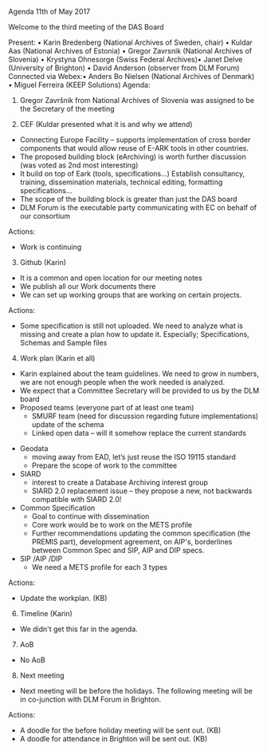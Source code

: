Agenda 11th of May 2017

Welcome to the third meeting of the DAS Board

Present: • Karin Bredenberg (National Archives of Sweden, chair) • Kuldar Aas (National Archives of Estonia) • Gregor Zavrsnik (National Archives of Slovenia) • Krystyna Ohnesorge (Swiss Federal Archives)• Janet Delve (University of Brighton) • David Anderson (observer from DLM Forum) 
Connected via Webex:• Anders Bo Nielsen (National Archives of Denmark) • Miguel Ferreira (KEEP Solutions) 
Agenda:
1.	Gregor Završnik from National Archives of Slovenia was assigned to be the Secretary of the meeting 

2.	CEF (Kuldar presented what it is and why we attend)
-	Connecting Europe Facility – supports implementation of cross border components that would allow reuse of E-ARK tools in other countries. 
-	The proposed building block (eArchiving) is worth further discussion (was voted as 2nd most interesting)
-	It build on top of Eark (tools, specifications…) Establish consultancy, training, dissemination materials, technical editing, formatting specifications…
-	The scope of the building block is greater than just the DAS board 
-	DLM Forum is the executable party communicating with EC on behalf of our consortium

Actions:
-	Work is continuing

3.	Github (Karin)
-	It is a common and open location for our meeting notes 
-	We publish all our Work documents there
-	We can set up working groups that are working on certain projects.

Actions:
-	Some specification is still not uploaded. We need to analyze what is missing and create a plan how to update it. Especially; Specifications, Schemas and Sample files

4.	Work plan (Karin et all)
-	Karin explained about the team guidelines. We need to grow in numbers, we are not enough people when the work needed is analyzed.
-	We expect that a Committee Secretary will be provided to us by the DLM board 
-	Proposed teams (everyone part of at least one team)
	* SMURF team (need for discussion regarding future implementations) update of the schema
    * Linked open data – will it somehow replace the current standards
  * Geodata
    * moving away from EAD, let’s just reuse the  ISO 19115 standard
    * Prepare the scope of work to the committee
  *	SIARD 
    * interest to create a Database Archiving interest group
    * SIARD 2.0 replacement issue – they propose a new, not backwards compatible with SIARD 2.0!
  * Common Specification
    * Goal to continue with dissemination
    * Core work would be to work on the METS profile
    * Further recommendations updating the common specification (the PREMIS part), development agreement, on AIP's, borderlines between Common Spec and SIP, AIP and DIP specs.
  * SIP /AIP /DIP
    *	We need a METS profile for each 3 types
  
  Actions:
  - Update the workplan. (KB)

6.	Timeline (Karin)
- We didn't get this far in the agenda.

7.	AoB
- No AoB

8.	Next meeting
- Next meeting will be before the holidays. The following meeting will be in co-junction with DLM Forum in Brighton.

Actions:
- A doodle for the before holiday meeting will be sent out. (KB)
- A doodle for attendance in Brighton will be sent out. (KB)

